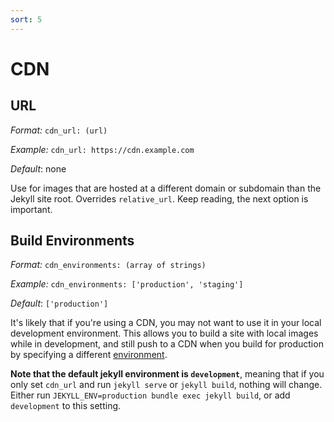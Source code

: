 ```yaml
---
sort: 5
---
```


# CDN 

## URL

*Format:* `cdn_url: (url)`

*Example:* `cdn_url: https://cdn.example.com`

*Default*: none

Use for images that are hosted at a different domain or subdomain than the
Jekyll site root. Overrides `relative_url`. Keep reading, the next option is
important.

## Build Environments

*Format:* `cdn_environments: (array of strings)`

*Example:* `cdn_environments: ['production', 'staging']`

*Default*: `['production']`

It's likely that if you're using a CDN, you may not want to use it in your local
development environment. This allows you to build a site with local images while
in development, and still push to a CDN when you build for production by
specifying a different 
[environment](https://jekyllrb.com/docs/configuration/environments/). 

**Note that the default jekyll environment is `development`**, meaning that if
you only set `cdn_url` and run `jekyll serve` or `jekyll build`, nothing will
change. Either run `JEKYLL_ENV=production bundle exec jekyll build`, or add
`development` to this setting.
